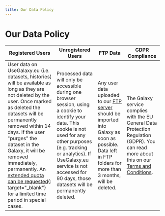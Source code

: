 ```yaml
---
title: Our Data Policy
---
```


# **Our Data Policy**

| Registered Users | Unregistered Users | FTP Data | GDPR Compliance |
|------------------|--------------------|----------|-----------------|
| User data on UseGalaxy.eu (i.e. datasets, histories) will be available as long as they are not deleted by the user. Once marked as deleted the datasets will be permanently removed within 14 days. If the user "purges" the dataset in the Galaxy, it will be removed immediately, permanently. An [extended quota can be requested](https://docs.google.com/forms/d/e/1FAIpQLSf9w2MOS6KOlu9XdhRSDqWnCDkzoVBqHJ3zH_My4p8D8ZgkIQ/viewform){: target="_blank"} for a limited time period in special cases. | Processed data will only be accessible during one browser session, using a cookie to identify your data. This cookie is not used for any other purposes (e.g. tracking or analytics). If UseGalaxy.eu service is not accessed for 90 days, those datasets will be permanently deleted. | Any user data uploaded to our [FTP server](https://galaxyproject.eu/ftp/) should be imported into Galaxy as soon as possible. Data left in FTP folders for more than 3 months, will be deleted. | The Galaxy service complies with the EU General Data Protection Regulation (GDPR). You can read more about this on our [Terms and Conditions](https://usegalaxy.eu/terms/). |
